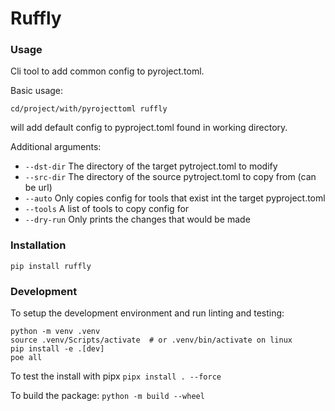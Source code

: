 # Ruffly

### Usage

Cli tool to add common config to pyroject.toml.

Basic usage:
```commandline
cd/project/with/pyrojecttoml ruffly
```
will add default config to pyproject.toml found in working directory.

Additional arguments:

- ```--dst-dir``` The directory of the target pytroject.toml to modify
- ```--src-dir``` The directory of the source pytroject.toml to copy from (can be url)
- ```--auto``` Only copies config for tools that exist int the target pyproject.toml
- ```--tools``` A list of tools to copy config for
- ```--dry-run``` Only prints the changes that would be made

### Installation

```commandline
pip install ruffly
```

### Development
To setup the development environment and run linting and testing:

```commandline
python -m venv .venv
source .venv/Scripts/activate  # or .venv/bin/activate on linux
pip install -e .[dev]
poe all
```

To test the install with pipx ```pipx install . --force```

To build the package: ```python -m build --wheel```
